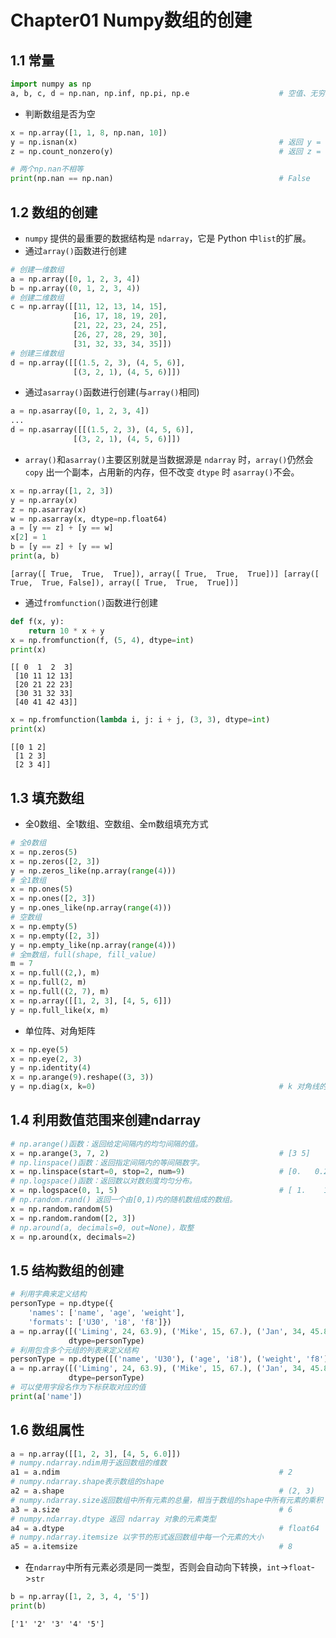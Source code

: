 # Chapter01 Numpy数组的创建
## 1.1 常量
```python
import numpy as np
a, b, c, d = np.nan, np.inf, np.pi, np.e                    # 空值、无穷大、圆周率、自然常数
```
- 判断数组是否为空
```python
x = np.array([1, 1, 8, np.nan, 10])
y = np.isnan(x)                                             # 返回 y = [False False False True False]
z = np.count_nonzero(y)                                     # 返回 z = 1
```
```python
# 两个np.nan不相等
print(np.nan == np.nan)                                     # False
```

## 1.2 数组的创建
- `numpy` 提供的最重要的数据结构是 `ndarray`，它是 Python 中`list`的扩展。
- 通过`array()`函数进行创建
```python
# 创建一维数组
a = np.array([0, 1, 2, 3, 4])
b = np.array((0, 1, 2, 3, 4))
# 创建二维数组
c = np.array([[11, 12, 13, 14, 15],
              [16, 17, 18, 19, 20],
              [21, 22, 23, 24, 25],
              [26, 27, 28, 29, 30],
              [31, 32, 33, 34, 35]])
# 创建三维数组
d = np.array([[(1.5, 2, 3), (4, 5, 6)],
              [(3, 2, 1), (4, 5, 6)]])
```
- 通过`asarray()`函数进行创建(与`array()`相同)
```python
a = np.asarray([0, 1, 2, 3, 4])
...
d = np.asarray([[(1.5, 2, 3), (4, 5, 6)],
              [(3, 2, 1), (4, 5, 6)]])
```
- `array()`和`asarray()`主要区别就是当数据源是 `ndarray` 时，`array()`仍然会 `copy` 出一个副本，占用新的内存，但不改变 `dtype` 时 `asarray()`不会。
```python
x = np.array([1, 2, 3])
y = np.array(x)
z = np.asarray(x)
w = np.asarray(x, dtype=np.float64)
a = [y == z] + [y == w]
x[2] = 1
b = [y == z] + [y == w]
print(a, b)
```
```markup
[array([ True,  True,  True]), array([ True,  True,  True])] [array([ True,  True, False]), array([ True,  True,  True])]
```
- 通过`fromfunction()`函数进行创建
```python
def f(x, y):
    return 10 * x + y
x = np.fromfunction(f, (5, 4), dtype=int)
print(x)
```
```markup
[[ 0  1  2  3]
 [10 11 12 13]
 [20 21 22 23]
 [30 31 32 33]
 [40 41 42 43]]
```
```python
x = np.fromfunction(lambda i, j: i + j, (3, 3), dtype=int)
print(x)
```
```markup
[[0 1 2]
 [1 2 3]
 [2 3 4]]
```

## 1.3 填充数组
- 全0数组、全1数组、空数组、全m数组填充方式
```python
# 全0数组
x = np.zeros(5)
x = np.zeros([2, 3])
y = np.zeros_like(np.array(range(4)))
# 全1数组
x = np.ones(5)
x = np.ones([2, 3])
y = np.ones_like(np.array(range(4)))
# 空数组
x = np.empty(5)
x = np.empty([2, 3])
y = np.empty_like(np.array(range(4)))
# 全m数组，full(shape, fill_value)
m = 7
x = np.full((2,), m)
x = np.full(2, m)
x = np.full((2, 7), m)
x = np.array([[1, 2, 3], [4, 5, 6]])
y = np.full_like(x, m)
```
- 单位阵、对角矩阵
```python
x = np.eye(5)
x = np.eye(2, 3)
y = np.identity(4)
x = np.arange(9).reshape((3, 3))
y = np.diag(x, k=0)                                         # k 对角线的位置，大于零位于对角线上面，小于零则在下面。
```

## 1.4 利用数值范围来创建ndarray
```python
# np.arange()函数：返回给定间隔内的均匀间隔的值。
x = np.arange(3, 7, 2)                                      # [3 5]
# np.linspace()函数：返回指定间隔内的等间隔数字。
x = np.linspace(start=0, stop=2, num=9)                     # [0.   0.25 0.5  0.75 1.   1.25 1.5  1.75 2.  ]
# np.logspace()函数：返回数以对数刻度均匀分布。
x = np.logspace(0, 1, 5)                                    # [ 1.    1.78  3.16  5.62 10.  ]
# np.random.rand() 返回一个由[0,1)内的随机数组成的数组。
x = np.random.random(5)
x = np.random.random([2, 3])
# np.around(a, decimals=0, out=None)，取整
x = np.around(x, decimals=2)
```

## 1.5 结构数组的创建
```python
# 利用字典来定义结构
personType = np.dtype({
    'names': ['name', 'age', 'weight'],
    'formats': ['U30', 'i8', 'f8']})
a = np.array([('Liming', 24, 63.9), ('Mike', 15, 67.), ('Jan', 34, 45.8)],
             dtype=personType)
# 利用包含多个元组的列表来定义结构
personType = np.dtype([('name', 'U30'), ('age', 'i8'), ('weight', 'f8')])
a = np.array([('Liming', 24, 63.9), ('Mike', 15, 67.), ('Jan', 34, 45.8)],
             dtype=personType)
# 可以使用字段名作为下标获取对应的值
print(a['name'])
```

## 1.6 数组属性
```python
a = np.array([[1, 2, 3], [4, 5, 6.0]])
# numpy.ndarray.ndim用于返回数组的维数
a1 = a.ndim                                                 # 2
# numpy.ndarray.shape表示数组的shape
a2 = a.shape                                                # (2, 3)
# numpy.ndarray.size返回数组中所有元素的总量，相当于数组的shape中所有元素的乘积
a3 = a.size                                                 # 6
# numpy.ndarray.dtype 返回 ndarray 对象的元素类型
a4 = a.dtype                                                # float64
# numpy.ndarray.itemsize 以字节的形式返回数组中每一个元素的大小
a5 = a.itemsize                                             # 8
```
- 在`ndarray`中所有元素必须是同一类型，否则会自动向下转换，`int`->`float`->`str`
```python
b = np.array([1, 2, 3, 4, '5'])
print(b)
```
```markup
['1' '2' '3' '4' '5']
```